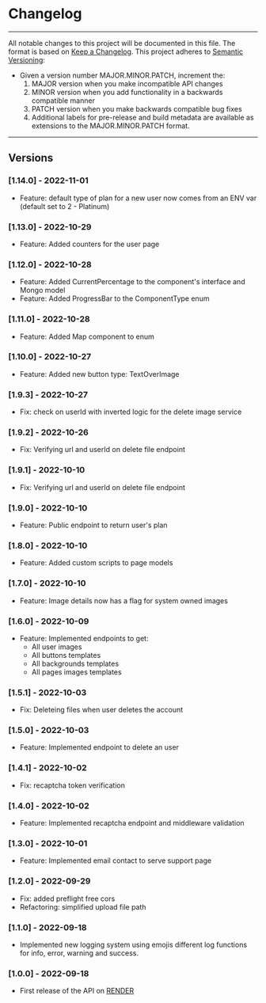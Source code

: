 # Changelog

---

All notable changes to this project will be documented in this file.
The format is based on [Keep a Changelog](https://keepachangelog.com/en/1.0.0/).
This project adheres to [Semantic Versioning](https://semver.org/spec/v2.0.0.html):

- Given a version number MAJOR.MINOR.PATCH, increment the:
  1. MAJOR version when you make incompatible API changes
  2. MINOR version when you add functionality in a backwards compatible manner
  3. PATCH version when you make backwards compatible bug fixes
  4. Additional labels for pre-release and build metadata are available as extensions to the MAJOR.MINOR.PATCH format.

---

## Versions

### [1.14.0] - 2022-11-01

- Feature: default type of plan for a new user now comes from an ENV var (default set to 2 - Platinum)

### [1.13.0] - 2022-10-29

- Feature: Added counters for the user page

### [1.12.0] - 2022-10-28

- Feature: Added CurrentPercentage to the component's interface and Mongo model
- Feature: Added ProgressBar to the ComponentType enum

### [1.11.0] - 2022-10-28

- Feature: Added Map component to enum

### [1.10.0] - 2022-10-27

- Feature: Added new button type: TextOverImage

### [1.9.3] - 2022-10-27

- Fix: check on userId with inverted logic for the delete image service

### [1.9.2] - 2022-10-26

- Fix: Verifying url and userId on delete file endpoint

### [1.9.1] - 2022-10-10

- Fix: Verifying url and userId on delete file endpoint

### [1.9.0] - 2022-10-10

- Feature: Public endpoint to return user's plan

### [1.8.0] - 2022-10-10

- Feature: Added custom scripts to page models

### [1.7.0] - 2022-10-10

- Feature: Image details now has a flag for system owned images

### [1.6.0] - 2022-10-09

- Feature: Implemented endpoints to get:
  - All user images
  - All buttons templates
  - All backgrounds templates
  - All pages images templates

### [1.5.1] - 2022-10-03

- Fix: Deleteing files when user deletes the account

### [1.5.0] - 2022-10-03

- Feature: Implemented endpoint to delete an user

### [1.4.1] - 2022-10-02

- Fix: recaptcha token verification

### [1.4.0] - 2022-10-02

- Feature: Implemented recaptcha endpoint and middleware validation

### [1.3.0] - 2022-10-01

- Feature: Implemented email contact to serve support page

### [1.2.0] - 2022-09-29

- Fix: added preflight free cors
- Refactoring: simplified upload file path

### [1.1.0] - 2022-09-18

- Implemented new logging system using emojis different log functions for info, error, warning and success.

### [1.0.0] - 2022-09-18

- First release of the API on [RENDER](https://www.render.com)
